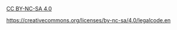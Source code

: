 [CC BY-NC-SA 4.0](https://creativecommons.org/licenses/by-nc-sa/4.0/legalcode.en)

https://creativecommons.org/licenses/by-nc-sa/4.0/legalcode.en

